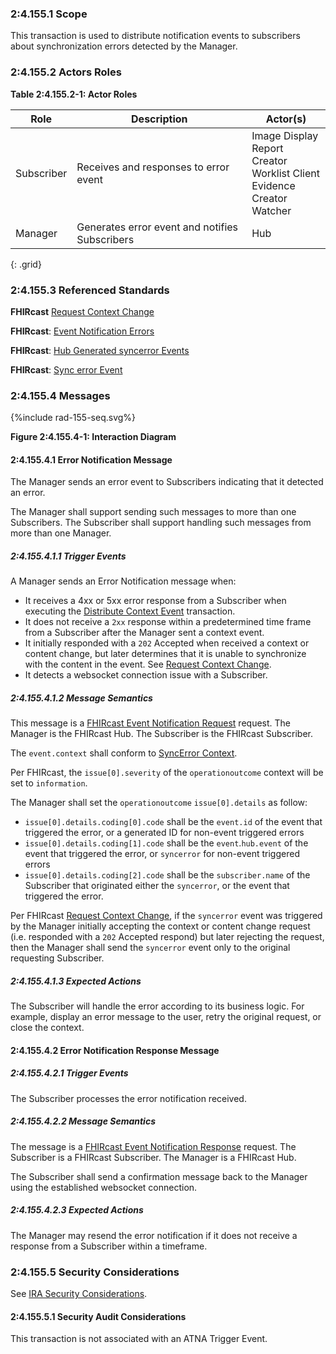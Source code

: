 ### 2:4.155.1 Scope

This transaction is used to distribute notification events to subscribers about synchronization errors detected by the Manager.

### 2:4.155.2 Actors Roles

**Table 2:4.155.2-1: Actor Roles**

| Role | Description | Actor(s) |
|------|-------------|----------|
| Subscriber | Receives and responses to error event | Image Display<br>Report Creator<br>Worklist Client<br>Evidence Creator<br>Watcher |
| Manager | Generates error event and notifies Subscribers | Hub |
{: .grid}

### 2:4.155.3 Referenced Standards

**FHIRcast** [Request Context Change](https://build.fhir.org/ig/HL7/fhircast-docs/2-6-RequestContextChange.html)

**FHIRcast**: [Event Notification Errors](https://build.fhir.org/ig/HL7/fhircast-docs/2-5-EventNotification.html#event-notification-errors)

**FHIRcast**: [Hub Generated syncerror Events](https://build.fhir.org/ig/HL7/fhircast-docs/2-5-EventNotification.html#hub-generated-syncerror-events)

**FHIRcast**: [Sync error Event](https://build.fhir.org/ig/HL7/fhircast-docs/3-2-1-syncerror.html)

### 2:4.155.4 Messages

<div>
{%include rad-155-seq.svg%}
</div>

<div style="clear: left"/>

**Figure 2:4.155.4-1: Interaction Diagram**

#### 2:4.155.4.1 Error Notification Message

The Manager sends an error event to Subscribers indicating that it detected an error.

The Manager shall support sending such messages to more than one Subscribers. The Subscriber shall support handling such messages from more than one Manager. 

##### 2:4.155.4.1.1 Trigger Events

A Manager sends an Error Notification message when:
- It receives a 4xx or 5xx error response from a Subscriber when executing the [Distribute Context Event](rad-154.html) transaction.
- It does not receive a `2xx` response within a predetermined time frame from a Subscriber after the Manager sent a context event.
- It initially responded with a `202` Accepted when received a context or content change, but later determines that it is unable to synchronize with the content in the event. See [Request Context Change](https://build.fhir.org/ig/HL7/fhircast-docs/2-6-RequestContextChange.html).
- It detects a websocket connection issue with a Subscriber.

##### 2:4.155.4.1.2 Message Semantics

This message is a [FHIRcast Event Notification Request](https://build.fhir.org/ig/HL7/fhircast-docs/2-5-EventNotification.html#event-notification-request) request. The Manager is the FHIRcast Hub. The Subscriber is the FHIRcast Subscriber.

The `event.context` shall conform to [SyncError Context](https://build.fhir.org/ig/HL7/fhircast-docs/3-2-1-syncerror.html#context).

Per FHIRcast, the `issue[0].severity` of the `operationoutcome` context will be set to `information`.

The Manager shall set the `operationoutcome` `issue[0].details` as follow:
- `issue[0].details.coding[0].code` shall be the `event.id` of the event that triggered the error, or a generated ID for non-event triggered errors
- `issue[0].details.coding[1].code` shall be the `event`.`hub.event` of the event that triggered the error, or `syncerror` for non-event triggered errors
- `issue[0].details.coding[2].code` shall be the `subscriber.name` of the Subscriber that originated either the `syncerror`, or the event that triggered the error.

Per FHIRcast [Request Context Change](https://build.fhir.org/ig/HL7/fhircast-docs/2-6-RequestContextChange.html), if the `syncerror` event was triggered by the Manager initially accepting the context or content change request (i.e. responded with a `202` Accepted respond) but later rejecting the request, then the Manager shall send the `syncerror` event only to the original requesting Subscriber.

##### 2:4.155.4.1.3 Expected Actions

The Subscriber will handle the error according to its business logic. For example, display an error message to the user, retry the original request, or close the context.

#### 2:4.155.4.2 Error Notification Response Message

##### 2:4.155.4.2.1 Trigger Events

The Subscriber processes the error notification received.

##### 2:4.155.4.2.2 Message Semantics

The message is a [FHIRcast Event Notification Response](https://build.fhir.org/ig/HL7/fhircast-docs/2-5-EventNotification.html#event-notification-response) request. The Subscriber is a FHIRcast Subscriber. The Manager is a FHIRcast Hub.

The Subscriber shall send a confirmation message back to the Manager using the established websocket connection.

##### 2:4.155.4.2.3 Expected Actions

The Manager may resend the error notification if it does not receive a response from a Subscriber within a timeframe.

### 2:4.155.5 Security Considerations

See [IRA Security Considerations](volume-1.html#1535-ira-security-considerations).

#### 2:4.155.5.1 Security Audit Considerations

This transaction is not associated with an ATNA Trigger Event.
